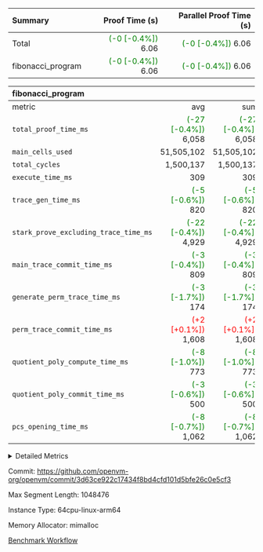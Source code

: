 | Summary | Proof Time (s) | Parallel Proof Time (s) |
|:---|---:|---:|
| Total | <span style='color: green'>(-0 [-0.4%])</span> 6.06 | <span style='color: green'>(-0 [-0.4%])</span> 6.06 |
| fibonacci_program | <span style='color: green'>(-0 [-0.4%])</span> 6.06 | <span style='color: green'>(-0 [-0.4%])</span> 6.06 |


| fibonacci_program |||||
|:---|---:|---:|---:|---:|
|metric|avg|sum|max|min|
| `total_proof_time_ms ` | <span style='color: green'>(-27 [-0.4%])</span> 6,058 | <span style='color: green'>(-27 [-0.4%])</span> 6,058 | <span style='color: green'>(-27 [-0.4%])</span> 6,058 | <span style='color: green'>(-27 [-0.4%])</span> 6,058 |
| `main_cells_used     ` |  51,505,102 |  51,505,102 |  51,505,102 |  51,505,102 |
| `total_cycles        ` |  1,500,137 |  1,500,137 |  1,500,137 |  1,500,137 |
| `execute_time_ms     ` |  309 |  309 |  309 |  309 |
| `trace_gen_time_ms   ` | <span style='color: green'>(-5 [-0.6%])</span> 820 | <span style='color: green'>(-5 [-0.6%])</span> 820 | <span style='color: green'>(-5 [-0.6%])</span> 820 | <span style='color: green'>(-5 [-0.6%])</span> 820 |
| `stark_prove_excluding_trace_time_ms` | <span style='color: green'>(-22 [-0.4%])</span> 4,929 | <span style='color: green'>(-22 [-0.4%])</span> 4,929 | <span style='color: green'>(-22 [-0.4%])</span> 4,929 | <span style='color: green'>(-22 [-0.4%])</span> 4,929 |
| `main_trace_commit_time_ms` | <span style='color: green'>(-3 [-0.4%])</span> 809 | <span style='color: green'>(-3 [-0.4%])</span> 809 | <span style='color: green'>(-3 [-0.4%])</span> 809 | <span style='color: green'>(-3 [-0.4%])</span> 809 |
| `generate_perm_trace_time_ms` | <span style='color: green'>(-3 [-1.7%])</span> 174 | <span style='color: green'>(-3 [-1.7%])</span> 174 | <span style='color: green'>(-3 [-1.7%])</span> 174 | <span style='color: green'>(-3 [-1.7%])</span> 174 |
| `perm_trace_commit_time_ms` | <span style='color: red'>(+2 [+0.1%])</span> 1,608 | <span style='color: red'>(+2 [+0.1%])</span> 1,608 | <span style='color: red'>(+2 [+0.1%])</span> 1,608 | <span style='color: red'>(+2 [+0.1%])</span> 1,608 |
| `quotient_poly_compute_time_ms` | <span style='color: green'>(-8 [-1.0%])</span> 773 | <span style='color: green'>(-8 [-1.0%])</span> 773 | <span style='color: green'>(-8 [-1.0%])</span> 773 | <span style='color: green'>(-8 [-1.0%])</span> 773 |
| `quotient_poly_commit_time_ms` | <span style='color: green'>(-3 [-0.6%])</span> 500 | <span style='color: green'>(-3 [-0.6%])</span> 500 | <span style='color: green'>(-3 [-0.6%])</span> 500 | <span style='color: green'>(-3 [-0.6%])</span> 500 |
| `pcs_opening_time_ms ` | <span style='color: green'>(-8 [-0.7%])</span> 1,062 | <span style='color: green'>(-8 [-0.7%])</span> 1,062 | <span style='color: green'>(-8 [-0.7%])</span> 1,062 | <span style='color: green'>(-8 [-0.7%])</span> 1,062 |



<details>
<summary>Detailed Metrics</summary>

| group | num_segments | keygen_time_ms | commit_exe_time_ms |
| --- | --- | --- | --- |
| fibonacci_program | 1 | 346 | 6 | 

| group | air_name | quotient_deg | interactions | constraints |
| --- | --- | --- | --- | --- |
| fibonacci_program | AccessAdapterAir<16> | 2 | 5 | 14 | 
| fibonacci_program | AccessAdapterAir<2> | 2 | 5 | 14 | 
| fibonacci_program | AccessAdapterAir<32> | 2 | 5 | 14 | 
| fibonacci_program | AccessAdapterAir<4> | 2 | 5 | 14 | 
| fibonacci_program | AccessAdapterAir<64> | 2 | 5 | 14 | 
| fibonacci_program | AccessAdapterAir<8> | 2 | 5 | 14 | 
| fibonacci_program | BitwiseOperationLookupAir<8> | 2 | 2 | 4 | 
| fibonacci_program | MemoryMerkleAir<8> | 2 | 4 | 40 | 
| fibonacci_program | PersistentBoundaryAir<8> | 2 | 3 | 6 | 
| fibonacci_program | PhantomAir | 2 | 3 | 5 | 
| fibonacci_program | Poseidon2PeripheryAir<BabyBearParameters>, 1> | 2 | 1 | 286 | 
| fibonacci_program | ProgramAir | 1 | 1 | 4 | 
| fibonacci_program | RangeTupleCheckerAir<2> | 1 | 1 | 4 | 
| fibonacci_program | VariableRangeCheckerAir | 1 | 1 | 4 | 
| fibonacci_program | VmAirWrapper<Rv32BaseAluAdapterAir, BaseAluCoreAir<4, 8> | 2 | 19 | 43 | 
| fibonacci_program | VmAirWrapper<Rv32BaseAluAdapterAir, LessThanCoreAir<4, 8> | 2 | 17 | 39 | 
| fibonacci_program | VmAirWrapper<Rv32BaseAluAdapterAir, ShiftCoreAir<4, 8> | 2 | 23 | 90 | 
| fibonacci_program | VmAirWrapper<Rv32BranchAdapterAir, BranchEqualCoreAir<4> | 2 | 11 | 25 | 
| fibonacci_program | VmAirWrapper<Rv32BranchAdapterAir, BranchLessThanCoreAir<4, 8> | 2 | 13 | 41 | 
| fibonacci_program | VmAirWrapper<Rv32CondRdWriteAdapterAir, Rv32JalLuiCoreAir> | 2 | 10 | 22 | 
| fibonacci_program | VmAirWrapper<Rv32HintStoreAdapterAir, Rv32HintStoreCoreAir> | 2 | 15 | 17 | 
| fibonacci_program | VmAirWrapper<Rv32JalrAdapterAir, Rv32JalrCoreAir> | 2 | 16 | 20 | 
| fibonacci_program | VmAirWrapper<Rv32LoadStoreAdapterAir, LoadSignExtendCoreAir<4, 8> | 2 | 18 | 33 | 
| fibonacci_program | VmAirWrapper<Rv32LoadStoreAdapterAir, LoadStoreCoreAir<4> | 2 | 17 | 38 | 
| fibonacci_program | VmAirWrapper<Rv32MultAdapterAir, DivRemCoreAir<4, 8> | 2 | 25 | 88 | 
| fibonacci_program | VmAirWrapper<Rv32MultAdapterAir, MulHCoreAir<4, 8> | 2 | 24 | 38 | 
| fibonacci_program | VmAirWrapper<Rv32MultAdapterAir, MultiplicationCoreAir<4, 8> | 2 | 19 | 26 | 
| fibonacci_program | VmAirWrapper<Rv32RdWriteAdapterAir, Rv32AuipcCoreAir> | 2 | 11 | 15 | 
| fibonacci_program | VmConnectorAir | 2 | 3 | 9 | 

| group | air_name | segment | rows | prep_cols | perm_cols | main_cols | cells |
| --- | --- | --- | --- | --- | --- | --- | --- |
| fibonacci_program | AccessAdapterAir<8> | 0 | 64 |  | 24 | 17 | 2,624 | 
| fibonacci_program | BitwiseOperationLookupAir<8> | 0 | 65,536 | 3 | 8 | 2 | 655,360 | 
| fibonacci_program | MemoryMerkleAir<8> | 0 | 512 |  | 20 | 32 | 26,624 | 
| fibonacci_program | PersistentBoundaryAir<8> | 0 | 64 |  | 12 | 20 | 2,048 | 
| fibonacci_program | PhantomAir | 0 | 2 |  | 12 | 6 | 36 | 
| fibonacci_program | Poseidon2PeripheryAir<BabyBearParameters>, 1> | 0 | 256 |  | 8 | 300 | 78,848 | 
| fibonacci_program | ProgramAir | 0 | 4,096 |  | 8 | 10 | 73,728 | 
| fibonacci_program | RangeTupleCheckerAir<2> | 0 | 524,288 | 2 | 8 | 1 | 4,718,592 | 
| fibonacci_program | VariableRangeCheckerAir | 0 | 262,144 | 2 | 8 | 1 | 2,359,296 | 
| fibonacci_program | VmAirWrapper<Rv32BaseAluAdapterAir, BaseAluCoreAir<4, 8> | 0 | 1,048,576 |  | 80 | 36 | 121,634,816 | 
| fibonacci_program | VmAirWrapper<Rv32BaseAluAdapterAir, LessThanCoreAir<4, 8> | 0 | 524,288 |  | 40 | 37 | 40,370,176 | 
| fibonacci_program | VmAirWrapper<Rv32BaseAluAdapterAir, ShiftCoreAir<4, 8> | 0 | 2 |  | 52 | 53 | 210 | 
| fibonacci_program | VmAirWrapper<Rv32BranchAdapterAir, BranchEqualCoreAir<4> | 0 | 262,144 |  | 48 | 26 | 19,398,656 | 
| fibonacci_program | VmAirWrapper<Rv32BranchAdapterAir, BranchLessThanCoreAir<4, 8> | 0 | 8 |  | 56 | 32 | 704 | 
| fibonacci_program | VmAirWrapper<Rv32CondRdWriteAdapterAir, Rv32JalLuiCoreAir> | 0 | 131,072 |  | 44 | 18 | 8,126,464 | 
| fibonacci_program | VmAirWrapper<Rv32HintStoreAdapterAir, Rv32HintStoreCoreAir> | 0 | 4 |  | 36 | 26 | 248 | 
| fibonacci_program | VmAirWrapper<Rv32JalrAdapterAir, Rv32JalrCoreAir> | 0 | 16 |  | 36 | 28 | 1,024 | 
| fibonacci_program | VmAirWrapper<Rv32LoadStoreAdapterAir, LoadStoreCoreAir<4> | 0 | 32 |  | 72 | 40 | 3,584 | 
| fibonacci_program | VmAirWrapper<Rv32RdWriteAdapterAir, Rv32AuipcCoreAir> | 0 | 16 |  | 28 | 21 | 784 | 
| fibonacci_program | VmConnectorAir | 0 | 2 | 1 | 12 | 4 | 32 | 

| group | segment | trace_gen_time_ms | total_proof_time_ms | total_cycles | total_cells | stark_prove_excluding_trace_time_ms | quotient_poly_compute_time_ms | quotient_poly_commit_time_ms | perm_trace_commit_time_ms | pcs_opening_time_ms | main_trace_commit_time_ms | main_cells_used | generate_perm_trace_time_ms | execute_time_ms |
| --- | --- | --- | --- | --- | --- | --- | --- | --- | --- | --- | --- | --- | --- | --- |
| fibonacci_program | 0 | 820 | 6,058 | 1,500,137 | 197,453,854 | 4,929 | 773 | 500 | 1,608 | 1,062 | 809 | 51,505,102 | 174 | 309 | 

</details>


Commit: https://github.com/openvm-org/openvm/commit/3d63ce922c17434f8bd4cfd101d5bfe26c0e5cf3

Max Segment Length: 1048476

Instance Type: 64cpu-linux-arm64

Memory Allocator: mimalloc

[Benchmark Workflow](https://github.com/openvm-org/openvm/actions/runs/12791125852)
